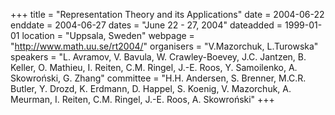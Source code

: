 +++
title = "Representation Theory and its Applications"
date = 2004-06-22
enddate = 2004-06-27
dates = "June 22 - 27, 2004"
dateadded = 1999-01-01
location = "Uppsala, Sweden"
webpage = "http://www.math.uu.se/rt2004/"
organisers = "V.Mazorchuk, L.Turowska"
speakers = "L. Avramov, V. Bavula, W. Crawley-Boevey, J.C. Jantzen, B. Keller, O. Mathieu, I. Reiten, C.M. Ringel, J.-E. Roos, Y. Samoilenko, A. Skowroński, G. Zhang"
committee = "H.H. Andersen, S. Brenner, M.C.R. Butler, Y. Drozd, K. Erdmann, D. Happel, S. Koenig, V. Mazorchuk, A. Meurman, I. Reiten, C.M. Ringel, J.-E. Roos, A. Skowroński"
+++
